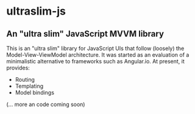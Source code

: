 # ultraslim-js
## An "ultra slim" JavaScript MVVM library

This is an "ultra slim" library for JavaScript UIs that follow (loosely) the Model-View-ViewModel architecture. It was started as an evaluation of a minimalistic alternative to frameworks such as Angular.io. At present, it provides: 

- Routing
- Templating
- Model bindings

(... more an code coming soon)
